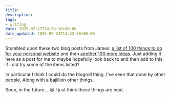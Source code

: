```yaml
---
title: 
description: 
tags: 
- writing
date: 2025-07-27T14:56:16+00:00
date_updated: 2025-09-24T14:42:58+00:00
---
```


Stumbled upon these two blog posts from James: [a list of 100 things to do for your personal website](https://jamesg.blog/2024/02/19/personal-website-ideas) and then [another 100 more ideas](https://jamesg.blog/2024/03/10/100-more-personal-website-ideas). Just adding it here as a post for me to maybe hopefully look back to and then add to this, if I did try some of the items listed?

In particular I think I could do the blogroll thing. I've seen that done by other people. Along with a bajillion other things.

Soon, in the future... 😆 I just think these things are neat.

